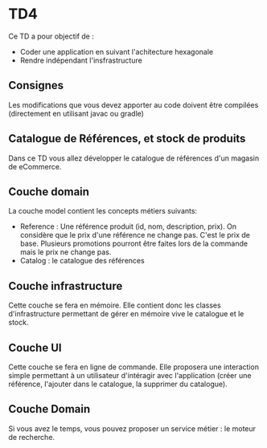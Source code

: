 # TD4

Ce TD a pour objectif de :

* Coder une application en suivant l'achitecture hexagonale
* Rendre indépendant l'insfrastructure

## Consignes

Les modifications que vous devez apporter au code doivent être compilées (directement en utilisant javac ou gradle)

## Catalogue de Références, et stock de produits

Dans ce TD vous allez développer le catalogue de références d'un magasin de eCommerce.

## Couche domain

La couche model contient les concepts métiers suivants:

* Reference : Une référence produit (id, nom, description, prix). On considère que le prix d'une référence ne change pas. C'est le prix de base. Plusieurs promotions pourront être faites lors de la commande mais le prix ne change pas.
* Catalog : le catalogue des références

## Couche infrastructure

Cette couche se fera en mémoire. Elle contient donc les classes d'infrastructure permettant de gérer en mémoire vive le catalogue et le stock.

## Couche UI

Cette couche se fera en ligne de commande. Elle proposera une interaction simple permettant à un utilisateur d'intéragir avec l'application (créer une référence, l'ajouter dans le catalogue, la supprimer du catalogue).

## Couche Domain

Si vous avez le temps, vous pouvez proposer un service métier : le moteur de recherche.

